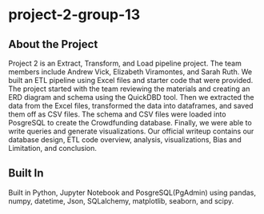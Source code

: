 # project-2-group-13

## About the Project

Project 2 is an Extract, Transform, and Load pipeline project. The team members include Andrew Vick, Elizabeth Viramontes, and Sarah Ruth. We built an ETL pipeline using Excel files and starter code that were provided. The project started with the team reviewing the materials and creating an ERD diagram and schema using the QuickDBD tool. Then we extracted the data from the Excel files, transformed the data into dataframes, and saved them off as CSV files. The schema and CSV files were loaded into PosgreSQL to create the Crowdfunding database. Finally, we were able to write queries and generate visualizations.
Our official writeup contains our database design, ETL code overview, analysis, visualizations, Bias and Limitation, and conclusion.

## Built In

Built in Python, Jupyter Notebook and PosgreSQL(PgAdmin) using pandas, numpy, datetime, Json, SQLalchemy, matplotlib, seaborn, and scipy.


